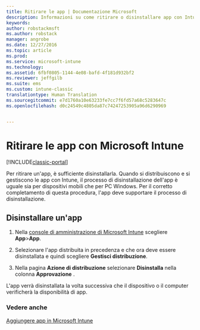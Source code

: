 ```yaml
---
title: Ritirare le app | Documentazione Microsoft
description: Informazioni su come ritirare o disinstallare app con Intune.
keywords: 
author: robstackmsft
ms.author: robstack
manager: angrobe
ms.date: 12/27/2016
ms.topic: article
ms.prod: 
ms.service: microsoft-intune
ms.technology: 
ms.assetid: 6fbf0805-1144-4e08-bafd-4f181d932bf2
ms.reviewer: jeffgilb
ms.suite: ems
ms.custom: intune-classic
translationtype: Human Translation
ms.sourcegitcommit: e7d1760a10e63233fe7cc7f6fd57a68c5283647c
ms.openlocfilehash: d0c24549c4805da87c74247253905a96d6290969


---
```


# <a name="retire-apps-using-microsoft-intune"></a>Ritirare le app con Microsoft Intune

[!INCLUDE[classic-portal](../includes/classic-portal.md)]

Per ritirare un'app, è sufficiente disinstallarla. Quando si distribuiscono e si gestiscono le app con Intune, il processo di disinstallazione dell'app è uguale sia per dispositivi mobili che per PC Windows. Per il corretto completamento di questa procedura, l'app deve supportare il processo di disinstallazione.

## <a name="uninstall-an-app"></a>Disinstallare un'app

1.  Nella [console di amministrazione di Microsoft Intune](https://manage.microsoft.com) scegliere **App**&gt;**App**.

2.  Selezionare l'app distribuita in precedenza e che ora deve essere disinstallata e quindi scegliere **Gestisci distribuzione**.

3.  Nella pagina **Azione di distribuzione** selezionare **Disinstalla** nella colonna **Approvazione** .

L'app verrà disinstallata la volta successiva che il dispositivo o il computer verificherà la disponibilità di app.

### <a name="see-also"></a>Vedere anche
[Aggiungere app in Microsoft Intune](add-apps.md)



<!--HONumber=Dec16_HO5-->


